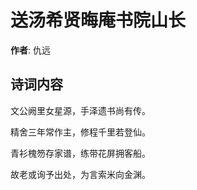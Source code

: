 # 送汤希贤晦庵书院山长

**作者**: 仇远

## 诗词内容

文公阙里女星源，手泽遗书尚有传。

精舍三年常作主，修程千里若登仙。

青衫槐笏存家谱，练带花屏拥客船。

故老或询予出处，为言索米向金渊。

